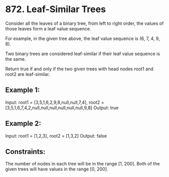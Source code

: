 # 872. Leaf-Similar Trees

Consider all the leaves of a binary tree, from left to right order, the values of those leaves form a leaf value sequence.

For example, in the given tree above, the leaf value sequence is (6, 7, 4, 9, 8).

Two binary trees are considered leaf-similar if their leaf value sequence is the same.

Return true if and only if the two given trees with head nodes root1 and root2 are leaf-similar.


## Example 1:

Input: root1 = [3,5,1,6,2,9,8,null,null,7,4], root2 = [3,5,1,6,7,4,2,null,null,null,null,null,null,9,8]
Output: true

## Example 2:

Input: root1 = [1,2,3], root2 = [1,3,2]
Output: false
 

## Constraints:

The number of nodes in each tree will be in the range [1, 200].
Both of the given trees will have values in the range [0, 200].
